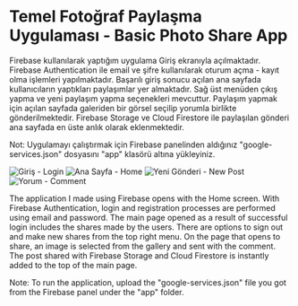 # Temel Fotoğraf Paylaşma Uygulaması - Basic Photo Share App

Firebase kullanılarak yaptığım uygulama Giriş ekranıyla açılmaktadır. Firebase Authentication ile email ve şifre kullanılarak oturum açma - kayıt olma işlemleri yapılmaktadır. Başarılı giriş sonucu açılan ana sayfada kullanıcıların yaptıkları paylaşımlar yer almaktadır. Sağ üst menüden çıkış yapma ve yeni paylaşım yapma seçenekleri mevcuttur. Paylaşım yapmak için açılan sayfada galeriden bir görsel seçilip yorumla birlikte gönderilmektedir. Firebase Storage ve Cloud Firestore ile paylaşılan gönderi ana sayfada en üste anlık olarak eklenmektedir.

Not: Uygulamayı çalıştırmak için Firebase panelinden aldığınız "google-services.json" dosyasını "app" klasörü altına yükleyiniz.

![Giriş - Login](https://github.com/alibknc/MyFirstProjects-Kotlin-/blob/main/photoshare/screenshots/login.jpg)
![Ana Sayfa - Home](https://github.com/alibknc/MyFirstProjects-Kotlin-/blob/main/photoshare/screenshots/home.jpg)
![Yeni Gönderi - New Post](https://github.com/alibknc/MyFirstProjects-Kotlin-/blob/main/photoshare/screenshots/selectPhoto.jpg)
![Yorum - Comment](https://github.com/alibknc/MyFirstProjects-Kotlin-/blob/main/photoshare/screenshots/comment.jpg)

The application I made using Firebase opens with the Home screen. With Firebase Authentication, login and registration processes are performed using email and password. The main page opened as a result of successful login includes the shares made by the users. There are options to sign out and make new shares from the top right menu. On the page that opens to share, an image is selected from the gallery and sent with the comment. The post shared with Firebase Storage and Cloud Firestore is instantly added to the top of the main page.

Note: To run the application, upload the "google-services.json" file you got from the Firebase panel under the "app" folder.
